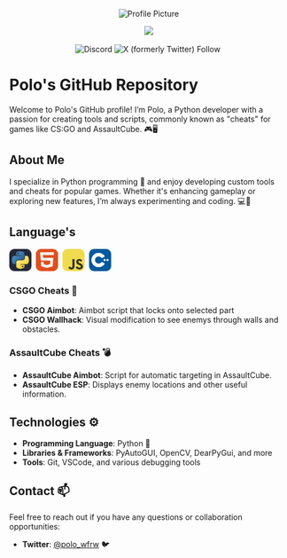<p align="center">
  <img src="https://i.ibb.co/pZzyhgP/161799352-1-modified.png" alt="Profile Picture" width="200" height="200">
</p>

<p align="center">
  <img src="https://github-readme-stats.vercel.app/api/top-langs/?username=anuraghazra&layout=compact">
</p>

<p align="center">
  <img alt="Discord" src="https://img.shields.io/badge/discord-pay26.-white">
  <img alt="X (formerly Twitter) Follow" src="https://camo.githubusercontent.com/656c558557f32053b698ab33a4fc292cefa32933419a24345b87819baca9f802/68747470733a2f2f696d672e736869656c64732e696f2f747769747465722f666f6c6c6f772f706f6c6f5f77667277">
  <img src="https://komarev.com/ghpvc/?username=wfrw&style=flat-square&color=blue" alt=""/>
</p>



# Polo's GitHub Repository

Welcome to Polo's GitHub profile! I’m Polo, a Python developer with a passion for creating tools and scripts, commonly known as "cheats" for games like CS:GO and AssaultCube. 🎮🖥️

## About Me

I specialize in Python programming 🐍 and enjoy developing custom tools and cheats for popular games. Whether it's enhancing gameplay or exploring new features, I’m always experimenting and coding. 💻🔧

## Language's
<div>
  <img src="https://raw.githubusercontent.com/tandpfun/skill-icons/main/icons/Python-Dark.svg" title="Python" alt="Java" width="40" height="40"/>&nbsp;
  <img src="https://raw.githubusercontent.com/tandpfun/skill-icons/main/icons/HTML.svg" title="React" alt="HTML" width="40" height="40"/>&nbsp;
  <img src="https://raw.githubusercontent.com/tandpfun/skill-icons/main/icons/JavaScript.svg" title="JavaScript" alt="Spring" width="40" height="40"/>&nbsp;
  <img src="https://raw.githubusercontent.com/tandpfun/skill-icons/main/icons/CPP.svg" title="C++" alt="C++" width="40" height="40"/>&nbsp;
</div>

### CSGO Cheats 🔫

- **CSGO Aimbot**: Aimbot script that locks onto selected part
- **CSGO Wallhack**: Visual modification to see enemys through walls and obstacles.

### AssaultCube Cheats 💣

- **AssaultCube Aimbot**: Script for automatic targeting in AssaultCube.
- **AssaultCube ESP**: Displays enemy locations and other useful information.

## Technologies ⚙️

- **Programming Language**: Python 🐍
- **Libraries & Frameworks**: PyAutoGUI, OpenCV, DearPyGui, and more
- **Tools**: Git, VSCode, and various debugging tools

## Contact 📫

Feel free to reach out if you have any questions or collaboration opportunities:

- **Twitter**: [@polo_wfrw](https://twitter.com/polo_wfrw) 🐦


